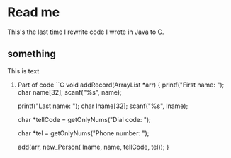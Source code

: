 # Read me
This's the last time I rewrite code I wrote in Java to C.
## something
This is text
1. Part of code
``C
  void addRecord(ArrayList *arr)
  {
      printf("First name: ");
      char name[32];
      scanf("%s", name);
  
      printf("Last name: ");
      char lname[32];
      scanf("%s", lname);
  
      char *tellCode = getOnlyNums("Dial code: ");
  
      char *tel = getOnlyNums("Phone number: ");
  
      add(arr, new_Person(
                   lname,
                   name,
                   tellCode,
                   tel));
  }
```
